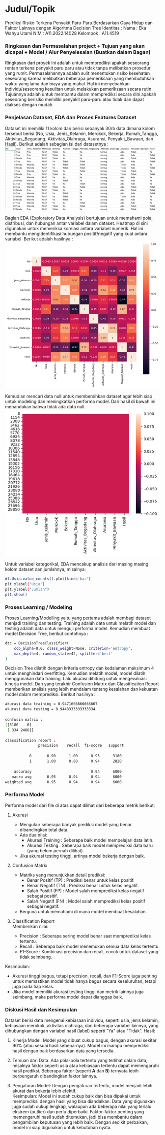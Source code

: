 # Judul/Topik
Prediksi Risiko Terkena Penyakit Paru-Paru Berdasarkan Gaya Hidup dan Faktor Lainnya dengan Algoritma Decision Tree
Identitas :
Nama      : Eka Wahyu Utami
NIM       : A11.2022.14028
Kelompok  : A11.4519

### Ringkasan dan Permasalahan project + Tujuan yang akan dicapai + Model / Alur Penyelesaian (Buatkan dalam Bagan)  
Ringkasan dari proyek ini adalah untuk memprediksi apakah seseorang rentan terkena penyakit paru paru atau tidak tanpa melibatkan prosedur yang rumit. Permasalahannya adalah sulit menentukan risiko kesehatan seseorang karena melibatkan beberapa pemeriksaan yang membutuhkan waktu yang lama dan biaya yang mahal. Hal ini menyebabkan individu/seseorang kesulitan untuk melakukan pemeriksaan secara rutin. Tujuannya adalah untuk membantu dalam memprediksi secara dini apakah seseorang berisiko memiliki penyakit paru-paru atau tidak dan dapat diakses dengan mudah.

### Penjelasan Dataset, EDA dan Proses Features Dataset  
Dataset ini memiliki 11 kolom dan berisi sebanyak 30rb data dimana kolom tersebut berisi (No, Usia, Jenis_Kelamin, Merokok, Bekerja, Rumah_Tangga, Aktivitas_Begadang, Aktivitas_Olahraga, Asuransi, Penyakit_Bawaan, dan Hasil). Berikut adalah sebagian isi dari datasetnya :
![alt text](dataset.png)

Bagian EDA (Exploratory Data Analysis) bertujuan untuk memahami pola, distribusi, dan hubungan antar variabel dalam dataset. Heatmap di sini digunakan untuk memeriksa korelasi antara variabel numerik. Hal ini membantu mengidentifikasi hubungan positif/negatif yang kuat antara variabel. Berikut adalah hasilnya :
![alt text](heatmapp.png)

Kemudian mencari data null untuk membersihkan dataset agar lebih siap untuk modeling dan meningkatkan performa model. Dari hasil di bawah ini menandakan bahwa tidak ada data null.
![alt text](data_null.png)

Untuk variabel kategorikal, EDA mencakup analisis dari masing masing kolom dataset dan jumlahnya, misalnya:

```bash
df.Usia.value_counts().plot(kind='bar')
plt.xlabel("Usia")
plt.ylabel("Jumlah")
plt.show()
```

### Proses Learning / Modeling 
Proses Learning/Modelling yaitu yang pertama adalah membagi dataset menjadi training dan testing.
Training adalah data untuk melatih model dan testing adalah data untuk menguji performa model. 
Kemudian membuat model Decision Tree, berikut contohnya :

```bash
dtc = DecisionTreeClassifier(
    ccp_alpha=0.0, class_weight=None, criterion='entropy',
    max_depth=4, random_state=42, splitter='best'
)
```
Decision Tree dilatih dengan kriteria entropy dan kedalaman maksimum 4 untuk menghindari overfitting. 
Kemudian melatih model, model dilatih menggunakan data training. Lalu akurasi dihitung untuk mengevaluasi kinerja model. 
Dan yang terakhir Confusion Matrix dan Classification Report memberikan analisis yang lebih mendalam tentang kesalahan 
dan kekuatan model dalam memprediksi. Berikut hasilnya :

```bash
akurasi data training = 0.9471666666666667
akurasi data testing = 0.9443333333333334 

confusin matrix : 
[[3180    0]
 [ 334 2486]]

classification report : 
               precision    recall  f1-score   support

           0       0.90      1.00      0.95      3180
           1       1.00      0.88      0.94      2820

    accuracy                           0.94      6000
   macro avg       0.95      0.94      0.94      6000
weighted avg       0.95      0.94      0.94      6000
```

### Performa Model
Performa model dari file di atas dapat dilihat dari beberapa metrik berikut:  
1. Akurasi
   - Mengukur seberapa banyak prediksi model yang benar dibandingkan total data.  
   - Ada dua nilai:
     - Akurasi Training : Seberapa baik model mempelajari data latih.
     - Akurasi Testing : Seberapa baik model memprediksi data baru (yang belum pernah dilihat).  
   - Jika akurasi testing tinggi, artinya model bekerja dengan baik.

2. Confusion Matrix
   - Matriks yang menunjukkan detail prediksi:
     - Benar Positif (TP) : Prediksi benar untuk kelas positif.
     - Benar Negatif (TN) : Prediksi benar untuk kelas negatif.
     - Salah Positif (FP) : Model salah memprediksi kelas negatif sebagai positif.
     - Salah Negatif (FN) : Model salah memprediksi kelas positif sebagai negatif.
   - Berguna untuk memahami di mana model membuat kesalahan.

3. Classification Report  
   Memberikan nilai:
   - Precision : Seberapa sering model benar saat memprediksi kelas tertentu.
   - Recall : Seberapa baik model menemukan semua data kelas tertentu.
   - F1-Score : Kombinasi precision dan recall, cocok untuk dataset yang tidak seimbang.  

Kesimpulan:
- Akurasi tinggi bagus, tetapi precision, recall, dan F1-Score juga penting untuk memastikan model tidak hanya bagus secara keseluruhan, tetapi juga pada tiap kelas.  
- Jika model memiliki akurasi testing tinggi dan metrik lainnya juga seimbang, maka performa model dapat dianggap baik.  

### Diskusi Hasil dan Kesimpulan
Dataset berisi data mengenai kebiasaan individu, seperti usia, jenis kelamin, kebiasaan merokok, aktivitas olahraga, dan beberapa variabel lainnya, yang dihubungkan dengan variabel hasil (label) seperti "Ya" atau "Tidak".
Hasil:
1. Kinerja Model: 
   Model yang dibuat cukup bagus, dengan akurasi sekitar 90% (atau sesuai hasil sebenarnya). Model ini mampu memprediksi hasil dengan baik berdasarkan data yang tersedia.  

2. Temuan dari Data:
   Ada pola-pola tertentu yang terlihat dalam data, misalnya faktor seperti usia atau kebiasaan tertentu dapat memengaruhi hasil prediksi. Beberapa faktor (seperti **A** dan **B**) ternyata lebih berpengaruh dibandingkan faktor lainnya.  

3. Pengaturan Model:
   Dengan pengaturan tertentu, model menjadi lebih akurat dan bekerja lebih efektif.  
Kesimpulan:
Model ini sudah cukup baik dan bisa dipakai untuk memprediksi dengan hasil yang bisa diandalkan. Data yang digunakan juga sudah cukup lengkap, walaupun ada beberapa nilai yang terlalu ekstrem (outlier) dan perlu diperbaiki. Faktor-faktor penting yang memengaruhi hasil sudah ditemukan, jadi bisa membantu dalam pengambilan keputusan yang lebih baik. Dengan sedikit perbaikan, model ini siap digunakan untuk kebutuhan nyata.